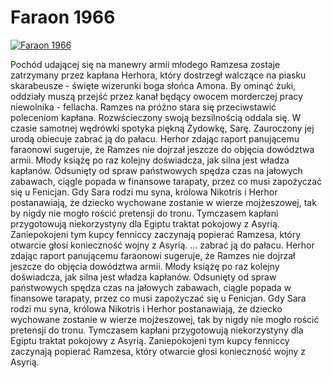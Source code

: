 Faraon 1966 
=============
[![Faraon 1966 ](http://vidos.pl/images/player.gif)](http://vidos.pl/faraon-1966)

 Pochód udającej się na manewry armii młodego Ramzesa zostaje zatrzymany przez kapłana Herhora, który dostrzegł walczące na piasku skarabeusze - święte wizerunki boga słońca Amona. By ominąć żuki, oddziały muszą przejść przez kanał będący owocem morderczej pracy niewolnika - fellacha. Ramzes na próżno stara się przeciwstawić poleceniom kapłana. Rozwścieczony swoją bezsilnością oddala się. W czasie samotnej wędrówki spotyka piękną Żydowkę, Sarę. Zauroczony jej urodą obiecuje zabrać ją do pałacu. Herhor zdając raport panującemu faraonowi sugeruje, że Ramzes nie dojrzał jeszcze do objęcia dowództwa armii. Młody książę po raz kolejny doświadcza, jak silna jest władza kapłanów. Odsunięty od spraw państwowych spędza czas na jałowych zabawach, ciągle popada w finansowe tarapaty, przez co musi zapożyczać się u Fenicjan. Gdy Sara rodzi mu syna, królowa Nikotris i Herhor postanawiają, że dziecko wychowane zostanie w wierze mojżeszowej, tak by nigdy nie mogło rościć pretensji do tronu. Tymczasem kapłani przygotowują niekorzystyny dla Egiptu traktat pokojowy z Asyrią. Zaniepokojeni tym kupcy fenniccy zaczynają popierać Ramzesa, który otwarcie głosi konieczność wojny z Asyrią.   ... zabrać ją do pałacu. Herhor zdając raport panującemu faraonowi sugeruje, że Ramzes nie dojrzał jeszcze do objęcia dowództwa armii. Młody książę po raz kolejny doświadcza, jak silna jest władza kapłanów. Odsunięty od spraw państwowych spędza czas na jałowych zabawach, ciągle popada w finansowe tarapaty, przez co musi zapożyczać się u Fenicjan. Gdy Sara rodzi mu syna, królowa Nikotris i Herhor postanawiają, że dziecko wychowane zostanie w wierze mojżeszowej, tak by nigdy nie mogło rościć pretensji do tronu. Tymczasem kapłani przygotowują niekorzystyny dla Egiptu traktat pokojowy z Asyrią. Zaniepokojeni tym kupcy fenniccy zaczynają popierać Ramzesa, który otwarcie głosi konieczność wojny z Asyrią.
